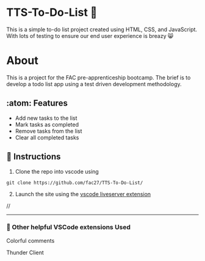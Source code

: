 # TTS-To-Do-List 👋

This is a simple to-do list project created using HTML, CSS, and JavaScript. With lots of testing to ensure our end user experience is breazy 😸

# About

This is a project for the FAC pre-apprenticeship bootcamp. The brief is to develop a todo list app using a test driven development methodology.

## :atom:  Features

- Add new tasks to the list
- Mark tasks as completed
- Remove tasks from the list
- Clear all completed tasks

## 📖  Instructions

1. Clone the repo into vscode using 
```
git clone https://github.com/fac27/TTS-To-Do-List/
```
2. Launch the site using the [vscode liveserver extension](https://marketplace.visualstudio.com/items?itemName=ritwickdey.LiveServer)

//

---
### 🧰 Other helpful VSCode extensions Used

Colorful comments

Thunder Client
